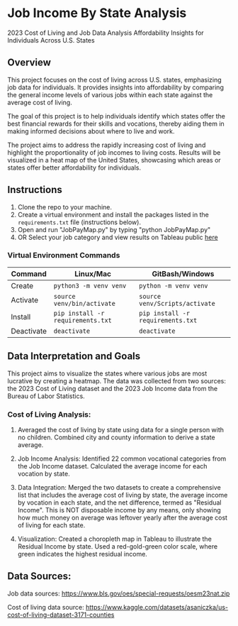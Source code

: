 # Job Income By State Analysis

2023 Cost of Living and Job Data Analysis
Affordability Insights for Individuals Across U.S. States

## Overview
This project focuses on the cost of living across U.S. states, emphasizing job data for individuals. It provides insights into affordability by comparing the general income levels of various jobs within each state against the average cost of living.

The goal of this project is to help individuals identify which states offer the best financial rewards for their skills and vocations, thereby aiding them in making informed decisions about where to live and work.

The project aims to address the rapidly increasing cost of living and highlight the proportionality of job incomes to living costs. Results will be visualized in a heat map of the United States, showcasing which areas or states offer better affordability for individuals.

## Instructions

1. Clone the repo to your machine.
2. Create a virtual environment and install the packages listed in the 
`requirements.txt` file (instructions below).
3. Open and run "JobPayMap.py" by typing "python JobPayMap.py"
4. OR Select your job category and view results on Tableau public [here](https://public.tableau.com/app/profile/laura.terry3599/viz/JobAnalysis_17219947461810/Dashboard1?publish=yes)

### Virtual Environment Commands
| Command    | Linux/Mac                          | GitBash/Windows                   |
|------------|------------------------------------|-----------------------------------|
| Create     | `python3 -m venv venv`          | `python -m venv venv`           |
| Activate   | `source venv/bin/activate`       | `source venv/Scripts/activate`    |
| Install    | `pip install -r requirements.txt`  | `pip install -r requirements.txt` |
| Deactivate | `deactivate`                       | `deactivate`                      |

## Data Interpretation and Goals
This project aims to visualize the states where various jobs are most lucrative by creating a heatmap. The data was collected from two sources: the 2023 Cost of Living dataset and the 2023 Job Income data from the Bureau of Labor Statistics.

### Cost of Living Analysis:

1. Averaged the cost of living by state using data for a single person with no children.
Combined city and county information to derive a state average.

2. Job Income Analysis: Identified 22 common vocational categories from the Job Income dataset.
Calculated the average income for each vocation by state.

3. Data Integration: Merged the two datasets to create a comprehensive list that includes the average cost of living by state, the average income by vocation in each state, and the net difference, termed as "Residual Income". This is NOT disposable income by any means, only showing how much money on average was leftover yearly after the average cost of living for each state.

4. Visualization: Created a choropleth map in Tableau to illustrate the Residual Income by state.
Used a red-gold-green color scale, where green indicates the highest residual income.


## Data Sources:
Job data sources: https://www.bls.gov/oes/special-requests/oesm23nat.zip

Cost of living data source: https://www.kaggle.com/datasets/asaniczka/us-cost-of-living-dataset-3171-counties

